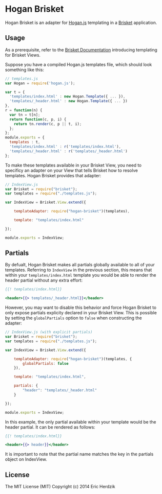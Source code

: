 Hogan Brisket
=============

Hogan Brisket is an adapter for [Hogan.js](http://twitter.github.io/hogan.js/) templating in a [Brisket](https://github.com/bloomberg/brisket) application.

## Usage

As a prerequisite, refer to the [Brisket Documentation](https://github.com/bloomberg/brisket/blob/master/docs/brisket.view.md#setting-a-templating-engine) introducing templating for Brisket Views.

Suppose you have a compiled Hogan.js templates file, which should look something like this:

```javascript
// templates.js
var Hogan = require('hogan.js');

var t = {
  'templates/index.html' : new Hogan.Template({ ... }),
  'templates/_header.html' : new Hogan.Template({ ... })
},
r = function(n) {
  var tn = t[n];
  return function(c, p, i) {
    return tn.render(c, p || t, i);
  };
};
module.exports = {
  templates : t,
  'templates/index.html' : r('templates/index.html'),
  'templates/_header.html' : r('templates/_header.html')
};
```

To make these templates available in your Brisket View, you need to specificy an adapter on your View that tells Brisket how to resolve templates. Hogan Brisket provides that adapter:

```javascript
// IndexView.js
var Brisket = require("brisket");
var templates = require("./templates.js");

var IndexView = Brisket.View.extend({

    templateAdapter: require("hogan-brisket")(templates),

    template: "templates/index.html"

});

module.exports = IndexView;
```

## Partials

By defualt, Hogan Brisket makes all partials globally available to all of your templates. Referring to `IndexView` in the previous section, this means that within your `templates/index.html` template you would be able to render the header partial without any extra effort:

```mustache
{{! templates/index.html}}

<header>{{> templates/_header.html}}</header>
```

 However, you may want to disable this behavior and force Hogan Brisket to only expose partials explicity declared in your Brisket View. This is possible by setting the `globalPartials` option to `false` when constructing the adapter:

```javascript
// IndexView.js (with explicit partials)
var Brisket = require("brisket");
var templates = require("./templates.js");

var IndexView = Brisket.View.extend({

    templateAdapter: require("hogan-brisket")(templates, {
        globalPartials: false
    }),

    template: "templates/index.html",

    partials: {
        "header": "templates/_header.html"
    }

});

module.exports = IndexView;
```

In this example, the only partial available within your template would be the header partial. It can be rendered as follows:

```mustache
{{! templates/index.html}}

<header>{{> header}}</header>
```

It is important to note that the partial name matches the key in the partials object on IndexView.

## License

The MIT License (MIT) Copyright (c) 2014 Eric Herdzik

